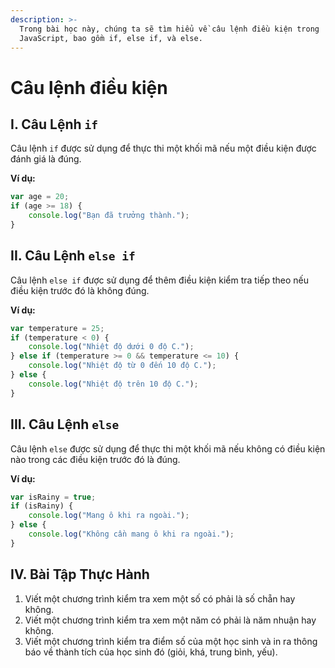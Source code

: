 ```yaml
---
description: >-
  Trong bài học này, chúng ta sẽ tìm hiểu về câu lệnh điều kiện trong
  JavaScript, bao gồm if, else if, và else.
---
```


# Câu lệnh điều kiện

## I. Câu Lệnh `if`

Câu lệnh `if` được sử dụng để thực thi một khối mã nếu một điều kiện được đánh giá là đúng.

**Ví dụ:**

```javascript
var age = 20;
if (age >= 18) {
    console.log("Bạn đã trưởng thành.");
}
```

## II. Câu Lệnh `else if`

Câu lệnh `else if` được sử dụng để thêm điều kiện kiểm tra tiếp theo nếu điều kiện trước đó là không đúng.

**Ví dụ:**

```javascript
var temperature = 25;
if (temperature < 0) {
    console.log("Nhiệt độ dưới 0 độ C.");
} else if (temperature >= 0 && temperature <= 10) {
    console.log("Nhiệt độ từ 0 đến 10 độ C.");
} else {
    console.log("Nhiệt độ trên 10 độ C.");
}
```

## III. Câu Lệnh `else`

Câu lệnh `else` được sử dụng để thực thi một khối mã nếu không có điều kiện nào trong các điều kiện trước đó là đúng.

**Ví dụ:**

```javascript
var isRainy = true;
if (isRainy) {
    console.log("Mang ô khi ra ngoài.");
} else {
    console.log("Không cần mang ô khi ra ngoài.");
}
```

## IV. Bài Tập Thực Hành

1. Viết một chương trình kiểm tra xem một số có phải là số chẵn hay không.
2. Viết một chương trình kiểm tra xem một năm có phải là năm nhuận hay không.
3. Viết một chương trình kiểm tra điểm số của một học sinh và in ra thông báo về thành tích của học sinh đó (giỏi, khá, trung bình, yếu).
